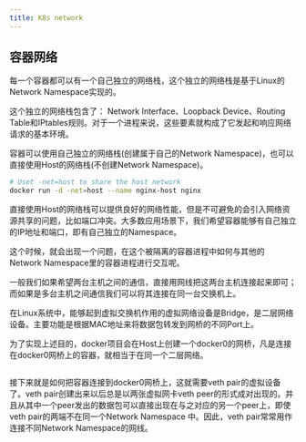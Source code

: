 ```yaml
---
title: K8s network
---
```




## 容器网络

每一个容器都可以有一个自己独立的网络栈，这个独立的网络栈是基于Linux的Network Namespace实现的。

这个独立的网络栈包含了： Network Interface、Loopback Device、Routing Table和IPtables规则。对于一个进程来说，这些要素就构成了它发起和响应网络请求的基本环境。

容器可以使用自己独立的网络栈(创建属于自己的Network Namespace)，也可以直接使用Host的网络栈(不创建Network Namespace)。

```sh
# Uset -net=host to share the host network
docker run -d -net=host --name nginx-host nginx
```



直接使用Host的网络栈可以提供良好的网络性能，但是不可避免的会引入网络资源共享的问题，比如端口冲突。大多数应用场景下，我们希望容器能够有自己独立的IP地址和端口，即有自己独立的Namespace。

这个时候，就会出现一个问题，在这个被隔离的容器进程中如何与其他的Network Namespace里的容器进程进行交互呢。

一般我们如果希望两台主机之间的通信，直接用网线把这两台主机连接起来即可；而如果是多台主机之间通信我们可以将其连接在同一台交换机上。



在Linux系统中，能够起到虚拟交换机作用的虚拟网络设备是Bridge，是二层网络设备。主要功能是根据MAC地址来将数据包转发到网桥的不同Port上。

为了实现上述目的，docker项目会在Host上创建一个docker0的网桥，凡是连接在docker0网桥上的容器，就相当于在同一个二层网络。

```sh
```



接下来就是如何把容器连接到docker0网桥上，这就需要veth pair的虚拟设备了。veth pair创建出来以后总是以两张虚拟网卡veth peer的形式成对出现的。并且从其中一个peer发出的数据包可以直接出现在与之对应的另一个peer上，即使veth pair的两端不在同一个Network Namespace 中。因此，veth pair常常用作连接不同Network Namespace的网线。